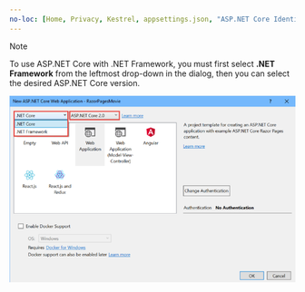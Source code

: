 ```yaml
---
no-loc: [Home, Privacy, Kestrel, appsettings.json, "ASP.NET Core Identity", cookie, Cookie, Blazor, "Blazor Server", "Blazor WebAssembly", "Identity", "Let's Encrypt", Razor, SignalR]
---
```

  > [!NOTE]
  > To use ASP.NET Core with .NET Framework, you must first select **.NET Framework** from the leftmost drop-down in the dialog, then you can select the desired ASP.NET Core version.

  ![Web Application (Razor Pages)](../tutorials/razor-pages/razor-pages-start/_static/np2.png)
